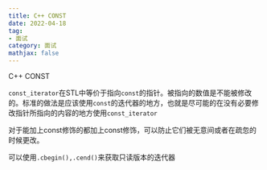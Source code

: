 ```yaml
---
title: C++ CONST
date: 2022-04-18
tag: 
- 面试
category: 面试
mathjax: false
---
```

C++ CONST
<!--more-->

`const_iterator`在STL中等价于指向`const`的指针。被指向的数值是不能被修改的。标准的做法是应该使用`const`的迭代器的地方，也就是尽可能的在没有必要修改指针所指向的内容的地方使用`const_iterator`

对于能加上const修饰的都加上const修饰，可以防止它们被无意间或者在疏忽的时候更改。

可以使用`.cbegin(),.cend()`来获取只读版本的迭代器